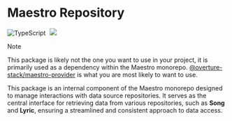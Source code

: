 # Maestro Repository

![TypeScript](https://img.shields.io/badge/TypeScript-007ACC?style=for-the-badge&logo=typescript&logoColor=white)
[<img hspace="5" src="https://img.shields.io/badge/License-AGPL--3.0-blue?style=for-the-badge">](https://github.com/overture-stack/lectern/blob/develop/LICENSE)

> [!NOTE]
> This package is likely not the one you want to use in your project, it is primarily used as a dependency within the Maestro monorepo. [@overture-stack/maestro-provider](https://www.npmjs.com/package/@overture-stack/maestro-provider) is what you are most likely to want to use.

This package is an internal component of the Maestro monorepo designed to manage interactions with data source repositories. It serves as the central interface for retrieving data from various repositories, such as **Song** and **Lyric**, ensuring a streamlined and consistent approach to data access.
